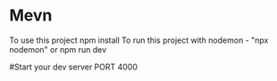 # Mevn
To use this project npm install
To run this project with nodemon - "npx nodemon" or npm run dev

#Start your dev server PORT 4000 